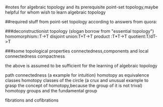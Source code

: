 #notes for algebraic topology and its prerequisite point-set topology,maybe helpful for whom wish to learn algebraic topology 

##required stuff from point-set topology according to answers from quora:

###deconstructionist topology (slogan borrow from "essential topology")
homomorphism::T->T
disjoint union:T+T->T
product :T*T->T
quotient:T/dT->T

###some topological properties
connectedness,components and local connectedness
compactness

the above is assumed to be sufficient for the learning of algebraic topology

path connectedness (a example for intuition)
homotopy as equivalence classes
homotopy classes of the circle (a crux and unusual example to grasp the concept of homotopy,because the group of it is not trival)
homotopy groups and the fundamental group

fibrations and cofibrations

